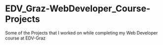 # EDV_Graz-WebDeveloper_Course-Projects
 Some of the Projects that I worked on while completing my Web Developer course at EDV-Graz
